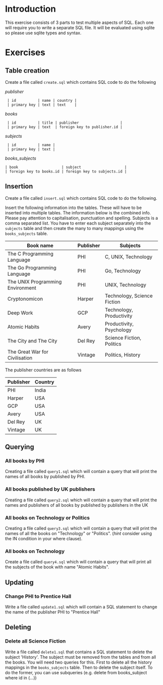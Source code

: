 # Introduction

This exercise consists of 3 parts to test multiple aspects of
SQL. Each one will require you to write a separate SQL file. It will
be evaluated using sqlite so please use sqlite types and syntax.

# Exercises
## Table creation

Create a file called `create.sql` which contains SQL code to do the following

*publisher*

     | id          | name | country |
     | primary key | text | text    |

*books*

     | id          | title | publisher                   |
     | primary key | text  | foreign key to publisher.id |

*subjects*

     | id          | name |
     | primary key | text |

*books_subjects*

    | book                    | subject                    |
    | foreign key to books.id | foreign key to subjects.id |

## Insertion
Create a file called `insert.sql` which contains SQL code to do the following.

Insert the following information into the tables. These will have to
be inserted into multiple tables. The information below is the
combined info. Please pay attention to capitalisation, punctuation and
spelling. Subjects is a comma separated list. You have to enter each
subject separately into the `subjects` table and then create the many to
many mappings using the `books_subjects` table.

| Book name                        | Publisher | Subjects                    |
|----------------------------------|-----------|-----------------------------|
| The C Programming Language       | PHI       | C, UNIX, Technology         |
| The Go Programming Language      | PHI       | Go, Technology              |
| The UNIX Programming Environment | PHI       | UNIX, Technology            |
| Cryptonomicon                    | Harper    | Technology, Science Fiction |
| Deep Work                        | GCP       | Technology, Productivity    |
| Atomic Habits                    | Avery     | Productivity, Psychology    |
| The City and The City            | Del Rey   | Science Fiction, Politics   |
| The Great War for Civilisation   | Vintage   | Politics, History           |

The publisher countries are as follows

| Publisher     | Country |
|---------------|---------|
| PHI           | India   |
| Harper        | USA     |
| GCP           | USA     |
| Avery         | USA     |
| Del Rey       | UK      |
| Vintage       | UK      |

## Querying
### All books by PHI
Creating a file called `query1.sql` which will contain a query that
will print the names of all books by published by PHI.

### All books published by UK publishers
Creating a file called `query2.sql` which will contain a query that
will print the names and publishers of all books by published by
publishers in the UK

### All books on Technology or Politics
Creating a file called `query3.sql` which will contain a query that
will print the names of all the books on "Technology" or
"Politics". (*hint* consider using the IN condition in your where clause).

### All books on Technology
Create a file called `query4.sql` which will contain a query that will
print all the subjects of the book with name "Atomic Habits".


## Updating
### Change PHI to Prentice Hall
Write a file called `update1.sql` which will contain a SQL statement to change the name of the publisher PHI to "Prentice Hall"

## Deleting
### Delete all Science Fiction
Write a file called `delete1.sql` that contains a SQL statement to
delete the subject 'History'. The subject must be removed from the
tables and from all the books. You will need two
queries for this. First to delete all the history mappings in the
`books_subjects` table. Then to delete the subject itself. To do the
former, you can use subqueries (e.g. delete from books_subject where
id in (...))




